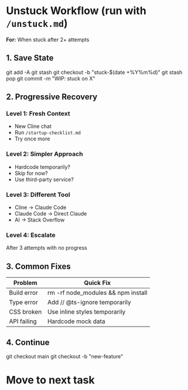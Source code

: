 # Unstuck Workflow (run with `/unstuck.md`)

**For:** When stuck after 2+ attempts

## 1. Save State
git add -A
git stash
git checkout -b "stuck-$(date +%Y%m%d)"
git stash pop
git commit -m "WIP: stuck on X"

## 2. Progressive Recovery

### Level 1: Fresh Context
- New Cline chat
- Run `/startup-checklist.md`
- Try once more

### Level 2: Simpler Approach
- Hardcode temporarily?
- Skip for now?
- Use third-party service?

### Level 3: Different Tool
- Cline → Claude Code
- Claude Code → Direct Claude
- AI → Stack Overflow

### Level 4: Escalate
After 3 attempts with no progress

## 3. Common Fixes

| Problem | Quick Fix |
|---------|-----------|
| Build error | rm -rf node_modules && npm install |
| Type error | Add // @ts-ignore temporarily |
| CSS broken | Use inline styles temporarily |
| API failing | Hardcode mock data |

## 4. Continue
git checkout main
git checkout -b "new-feature"
# Move to next task
